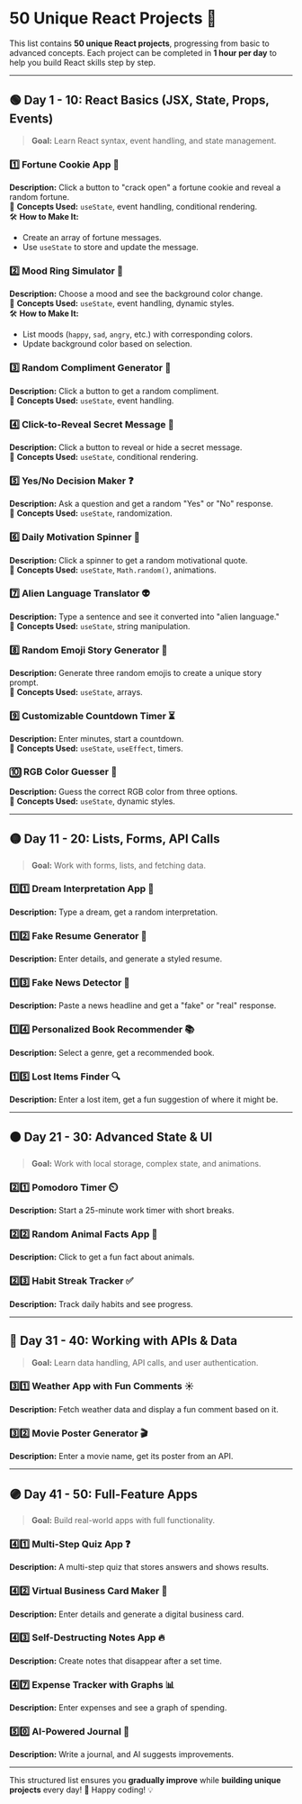 # 50 Unique React Projects 🚀

This list contains **50 unique React projects**, progressing from basic to advanced concepts. Each project can be completed in **1 hour per day** to help you build React skills step by step.  

---

## **🟢 Day 1 - 10: React Basics (JSX, State, Props, Events)**
> **Goal:** Learn React syntax, event handling, and state management.

### **1️⃣ Fortune Cookie App 🍪**
**Description:** Click a button to "crack open" a fortune cookie and reveal a random fortune.  
🔹 **Concepts Used:** `useState`, event handling, conditional rendering.  
🛠 **How to Make It:**
- Create an array of fortune messages.
- Use `useState` to store and update the message.

### **2️⃣ Mood Ring Simulator 💍**
**Description:** Choose a mood and see the background color change.  
🔹 **Concepts Used:** `useState`, event handling, dynamic styles.  
🛠 **How to Make It:**
- List moods (`happy`, `sad`, `angry`, etc.) with corresponding colors.
- Update background color based on selection.

### **3️⃣ Random Compliment Generator 🥰**
**Description:** Click a button to get a random compliment.  
🔹 **Concepts Used:** `useState`, event handling.

### **4️⃣ Click-to-Reveal Secret Message 🔑**
**Description:** Click a button to reveal or hide a secret message.  
🔹 **Concepts Used:** `useState`, conditional rendering.

### **5️⃣ Yes/No Decision Maker ❓**
**Description:** Ask a question and get a random "Yes" or "No" response.  
🔹 **Concepts Used:** `useState`, randomization.

### **6️⃣ Daily Motivation Spinner 🎡**
**Description:** Click a spinner to get a random motivational quote.  
🔹 **Concepts Used:** `useState`, `Math.random()`, animations.

### **7️⃣ Alien Language Translator 👽**
**Description:** Type a sentence and see it converted into "alien language."  
🔹 **Concepts Used:** `useState`, string manipulation.

### **8️⃣ Random Emoji Story Generator 📝**
**Description:** Generate three random emojis to create a unique story prompt.  
🔹 **Concepts Used:** `useState`, arrays.

### **9️⃣ Customizable Countdown Timer ⏳**
**Description:** Enter minutes, start a countdown.  
🔹 **Concepts Used:** `useState`, `useEffect`, timers.

### **🔟 RGB Color Guesser 🎨**
**Description:** Guess the correct RGB color from three options.  
🔹 **Concepts Used:** `useState`, dynamic styles.

---

## **🟡 Day 11 - 20: Lists, Forms, API Calls**
> **Goal:** Work with forms, lists, and fetching data.

### **1️⃣1️⃣ Dream Interpretation App 🌙**
**Description:** Type a dream, get a random interpretation.

### **1️⃣2️⃣ Fake Resume Generator 📄**
**Description:** Enter details, and generate a styled resume.

### **1️⃣3️⃣ Fake News Detector 📰**
**Description:** Paste a news headline and get a "fake" or "real" response.

### **1️⃣4️⃣ Personalized Book Recommender 📚**
**Description:** Select a genre, get a recommended book.

### **1️⃣5️⃣ Lost Items Finder 🔍**
**Description:** Enter a lost item, get a fun suggestion of where it might be.

---

## **🟠 Day 21 - 30: Advanced State & UI**
> **Goal:** Work with local storage, complex state, and animations.

### **2️⃣1️⃣ Pomodoro Timer ⏲️**
**Description:** Start a 25-minute work timer with short breaks.

### **2️⃣2️⃣ Random Animal Facts App 🐼**
**Description:** Click to get a fun fact about animals.

### **2️⃣3️⃣ Habit Streak Tracker ✅**
**Description:** Track daily habits and see progress.

---

## **🔴 Day 31 - 40: Working with APIs & Data**
> **Goal:** Learn data handling, API calls, and user authentication.

### **3️⃣1️⃣ Weather App with Fun Comments ☀️**
**Description:** Fetch weather data and display a fun comment based on it.

### **3️⃣2️⃣ Movie Poster Generator 🎬**
**Description:** Enter a movie name, get its poster from an API.

---

## **🟣 Day 41 - 50: Full-Feature Apps**
> **Goal:** Build real-world apps with full functionality.

### **4️⃣1️⃣ Multi-Step Quiz App ❓**
**Description:** A multi-step quiz that stores answers and shows results.

### **4️⃣2️⃣ Virtual Business Card Maker 📇**
**Description:** Enter details and generate a digital business card.

### **4️⃣3️⃣ Self-Destructing Notes App 🔥**
**Description:** Create notes that disappear after a set time.

### **4️⃣7️⃣ Expense Tracker with Graphs 📊**
**Description:** Enter expenses and see a graph of spending.

### **5️⃣0️⃣ AI-Powered Journal 📔**
**Description:** Write a journal, and AI suggests improvements.

---

This structured list ensures you **gradually improve** while **building unique projects** every day! 🚀 Happy coding! 💡
